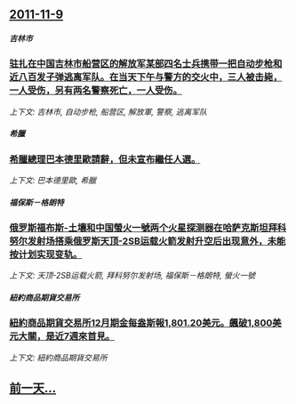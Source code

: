 ## [2011-11-9](/news/2011/11/9/index.md)

##### 吉林市
### [ 驻扎在中国吉林市船营区的解放军某部四名士兵携带一把自动步枪和近八百发子弹逃离军队。在当天下午与警方的交火中，三人被击毙，一人受伤，另有两名警察死亡，一人受伤。](/news/2011/11/9/驻扎在中国吉林市船营区的解放军某部四名士兵携带一把自动步枪和近八百发子弹逃离军队-在当天下午与警方的交火中-三人被击毙.md)
_上下文: 吉林市, 自动步枪, 船营区, 解放軍, 警察, 逃离军队_

##### 希臘
### [ 希臘總理巴本德里歐請辭，但未宣布繼任人選。](/news/2011/11/9/希臘總理巴本德里歐請辭-但未宣布繼任人選.md)
_上下文: 巴本德里歐, 希臘_

##### 福保斯－格朗特
### [ 俄罗斯福布斯-土壤和中国螢火一號两个火星探测器在哈萨克斯坦拜科努尔发射场搭乘俄罗斯天顶-2SB运载火箭发射升空后出现意外，未能按计划实现变轨。](/news/2011/11/9/俄罗斯福布斯-土壤和中国螢火一號两个火星探测器在哈萨克斯坦拜科努尔发射场搭乘俄罗斯天顶-2SB运载火箭发射升空后出现意.md)
_上下文: 天顶-2SB运载火箭, 拜科努尔发射场, 福保斯－格朗特, 螢火一號_

##### 紐約商品期貨交易所
### [ 紐約商品期貨交易所12月期金每盎斯報1,801.20美元。飆破1,800美元大關，是近7週來首見。](/news/2011/11/9/紐約商品期貨交易所12月期金每盎斯報180120美元-飆破1800美元大關-是近7週來首見.md)
_上下文: 紐約商品期貨交易所_

## [前一天...](/news/2011/11/8/index.md)

